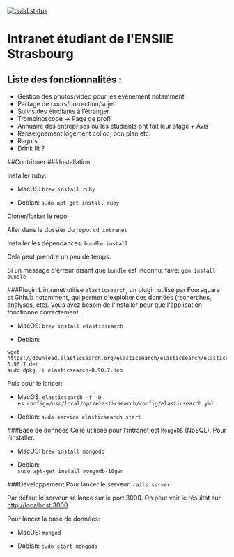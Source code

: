 [![build status](https://api.travis-ci.org/ares-ensiie/intranet.png)](https://travis-ci.org/ares-ensiie/intranet)

# Intranet étudiant de l'ENSIIE Strasbourg

## Liste des fonctionnalités :
- Gestion des photos/vidéo pour les évènement notamment
- Partage de cours/correction/sujet
- Suivis des étudiants à l’étranger
- Trombinoscope → Page de profil
- Annuaire des entreprises où les étudiants ont fait leur stage + Avis
- Renseignement logement colloc, bon plan etc.
- Ragots !
- Drink IIt ?

##Contribuer
###Installation

Installer ruby:

- MacOS: 
`brew install ruby`
	
- Debian: 
`sudo apt-get install ruby`
				
Cloner/forker le repo.
	

Aller dans le dossier du repo: 
`cd intranet`

Installer les dépendances:
`bundle install`
	
Cela peut prendre un peu de temps.
	
Si un message d'erreur disant que `bundle` est inconnu, faire: 
`gem install bundle`

###Plugin
L'intranet utilise `elasticsearch`, un plugin utilisé par Foursquare et Github notamment, qui permet d'exploiter des données (recherches, analyses, etc). Vous avez besoin de l'installer pour que l'application fonctionne correctement.

- MacOS:
`brew install elasticsearch`

- Debian:

```
wget https://download.elasticsearch.org/elasticsearch/elasticsearch/elasticsearch-0.90.7.deb
sudo dpkg -i elasticsearch-0.90.7.deb
```

Puis pour le lancer:
- MacOS: 
`elasticsearch -f -D es.config=/usr/local/opt/elasticsearch/config/elasticsearch.yml`

- Debian:
`sudo service elasticsearch start`

###Base de données
Celle utilisée pour l'intranet est `MongoDB` (NoSQL).
Pour l'installer:

- MacOS: 
`brew install mongodb`

- Debian: 	
`sudo apt-get install mongodb-10gen`

###Développement
Pour lancer le serveur: 
`rails server`
	
Par défaut le serveur se lance sur le port 3000. On peut voir le résultat sur [http://localhost:3000](http://localhost:3000]).

Pour lancer la base de données:
		
- MacOS: 
`mongod`

- Debian:
`sudo start mongodb`